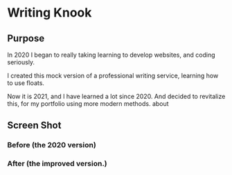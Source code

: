 # Writing Knook

## Purpose

In 2020 I began to really taking learning to develop websites, and coding seriously.

I created this mock version of a professional writing service, learning how to use floats.

Now it is 2021, and I have learned a lot since 2020. And decided to revitalize this, for my portfolio using more modern methods. about

## Screen Shot

### Before (the 2020 version)

### After (the improved version.)
